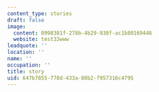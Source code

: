 ```yaml
---
content_type: stories
draft: false
image:
  content: 0998381f-278b-4b29-938f-ac1b80169446
  website: test33www
leadquote: ''
location: ''
name: ''
occupation: ''
title: story
uid: 647b7855-778d-433a-88b2-f957316c4795
---
```

